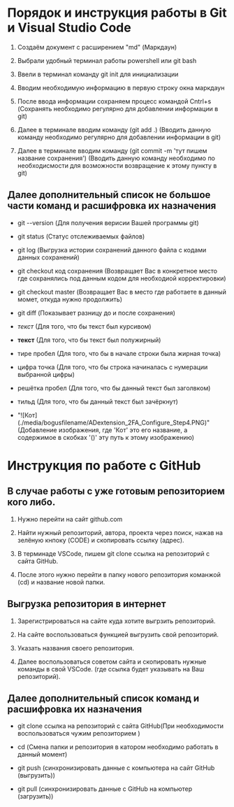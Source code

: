 # Порядок и инструкция работы в Git и Visual Studio Code

1. Создаём документ с расширением "md" (Маркдаун)

2. Выбрали удобный терминал работы powershell или git bash

3. Ввели в терминал команду git init для инициализации

4. Вводим необходимую информацию в первую строку окна маркдаун

5. После ввода информации сохраняем процесс командой Cntrl+s (Сохранять необходимо регулярно для добавлении информации в git)

6. Далее в терминале вводим команду (git add .) (Вводить данную команду необходимо регулярно для добавлении информации в git)

7. Далее в терминале вводим команду (git commit -m 'тут пишем название сохранения') (Вводить данную команду необходимо по необходисмости для возможности возвращение к этому пункту в git)

## Далее дополнительный список не большое части команд и расшифровка их назначения

- git --version (Для получения верисии Вашей программы git)

- git status (Статус отслеживаемых файлов)

- git log (Выгрузка истории сохранений данного файла с кодами данных сохранений)

- git checkout код сохранения (Возвращает Вас в конкретное место где сохранялись под данным кодом для необходиой корректировки)

- git checkout master (Возвращает Вас в место где работаете в данный момет, откуда нужно продолжить)

- git diff (Показывает разницу до и после сохранения)

- *текст* (Для того, что бы текст был курсивом)

- **текст** (Для того, что бы текст был полужирный)

- тире  пробел (Для того, что бы в начале строки была жирная точка)

- цифра точка (Для того, что бы строка начиналась с нумерации выбранной цифры)

- решётка пробел (Для того, что бы данный текст был заголвком)

- тильд (Для того, что бы данный текст был зачёркнут)

- "![Кот] (./media/bogusfilename/ADextension_2FA_Configure_Step4.PNG)" (Добавление изображения, где 'Кот' это его название, а содержимое в скобках '()' эту путь к этому изображению)

# Инструкция по работе с GitHub

## В случае работы с уже готовым репозиторием кого либо.

1. Нужно перейти на сайт github.com

2. Найти нужный репозиторий, автора, проекта через поиск, нажав на зелёную кнпоку (CODE) и скопировать ссылку (адрес).

3. В терминаде VSCode, пишем  git clone ссылка на репозиторий с сайта GitHub.

4. После этого нужно перейти в папку нового репозитория команжой (cd) и название новой папки.

## Выгрузка репозитория в интернет

1. Зарегистрироваться на сайте куда хотите выгрзить репозиторий.

2. На сайте воспользоваться функцией выгрузить свой репозиторий.

3. Указать названия своего репозитория.

4. Далее воспользоваться советом сайта и скопировать нужные команды в свой VSCode.
(где ссылка будет указывать на Ваш репозиторий).

## Далее дополнительный список команд и расшифровка их назначения

- git clone ссылка на репозиторий с сайта GitHub(При необходимости воспользоваться чужим репозиторием )

- cd (Смена папки и репозитория в катором необходимо работать в данный момент)

- git push (синхронизировать данные c компьютера на сайт GitHub (выгрузить))

- git pull (синхронизировать данные c GitHub на компьютер (загрузить))
